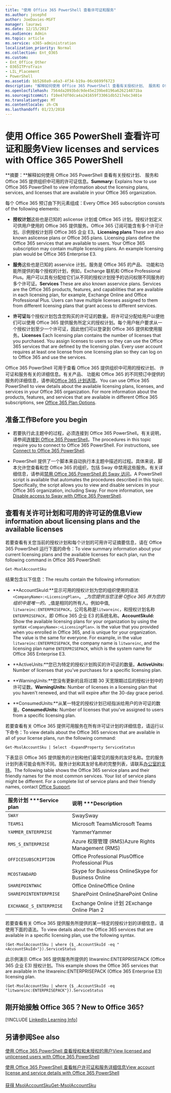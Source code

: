 ```yaml
---
title: "使用 Office 365 PowerShell 查看许可证和服务"
ms.author: josephd
author: JoeDavies-MSFT
manager: laurawi
ms.date: 12/15/2017
ms.audience: Admin
ms.topic: article
ms.service: o365-administration
localization_priority: Normal
ms.collection: Ent_O365
ms.custom:
- Ent_Office_Other
- O365ITProTrain
- LIL_Placement
- PowerShell
ms.assetid: bb5260a9-a6a3-4f34-b19a-06c6699f6723
description: "解释如何使用 Office 365 PowerShell 查看有关授权计划、 服务和 Office 365 提供组织中可用的许可证信息。"
ms.openlocfilehash: 7564da2093bdc9de45e239be8196a626214871ba
ms.sourcegitcommit: f10e47df0dca4a241659f33061db5217ebc3401e
ms.translationtype: MT
ms.contentlocale: zh-CN
ms.lasthandoff: 01/23/2018
---
```

# <a name="view-licenses-and-services-with-office-365-powershell"></a><span data-ttu-id="fe30e-103">使用 Office 365 PowerShell 查看许可证和服务</span><span class="sxs-lookup"><span data-stu-id="fe30e-103">View licenses and services with Office 365 PowerShell</span></span>

<span data-ttu-id="fe30e-104">**摘要：**解释如何使用 Office 365 PowerShell 查看有关授权计划、 服务和 Office 365 提供组织中可用的许可证信息。</span><span class="sxs-lookup"><span data-stu-id="fe30e-104">**Summary:** Explains how to use Office 365 PowerShell to view information about the licensing plans, services, and licenses that are available in your Office 365 organization.</span></span>
  
<span data-ttu-id="fe30e-105">每个 Office 365 预订由下列元素组成：</span><span class="sxs-lookup"><span data-stu-id="fe30e-105">Every Office 365 subscription consists of the following elements:</span></span>
- <span data-ttu-id="fe30e-p101">**授权计划**这些也是已知的 aslicense 计划或 Office 365 计划。授权计划定义可供用户使用的 Office 365 提供服务。Office 365 订阅可能含有多个许可计划。示例授权计划将 Office 365 企业 E3。</span><span class="sxs-lookup"><span data-stu-id="fe30e-p101">**Licensing plans** These are also known aslicense plans or Office 365 plans. Licensing plans define the Office 365 services that are available to users. Your Office 365 subscription may contain multiple licensing plans. An example licensing plan would be Office 365 Enterprise E3.</span></span>
    
- <span data-ttu-id="fe30e-p102">**服务**这些也是已知的 asservice 计划。服务是 Office 365 的产品、 功能和功能所提供的每个授权的计划，例如，Exchange 联机和 Office Professional Plus。用户可以具有分配给它们从不同的授权计划授予的访问权限不同服务的多个许可证。</span><span class="sxs-lookup"><span data-stu-id="fe30e-p102">**Services** These are also known asservice plans. Services are the Office 365 products, features, and capabilities that are available in each licensing plan, for example, Exchange Online and Office Professional Plus. Users can have multiple licenses assigned to them from different licensing plans that grant access to different services.</span></span>
    
- <span data-ttu-id="fe30e-p103">**许可证**每个授权计划包含您购买的许可证的数量。将许可证分配给用户以便他们可以使用 Office 365 提供服务所定义的授权计划。每个用户帐户要求从一个授权计划至少一个许可证，因此他们可以登录到 Office 365 提供和使用服务。</span><span class="sxs-lookup"><span data-stu-id="fe30e-p103">**Licenses** Each licensing plan contains the number of licenses that you purchased. You assign licenses to users so they can use the Office 365 services that are defined by the licensing plan. Every user account requires at least one license from one licensing plan so they can log on to Office 365 and use the services.</span></span>
    
<span data-ttu-id="fe30e-p104">Office 365 PowerShell 可用于查看 Office 365 提供组织中可用的授权计划、 许可证和服务有关的详细信息。有关产品、 功能和 Office 365 的不同预订中提供的服务的详细信息，请参阅[Office 365 计划选项](https://go.microsoft.com/fwlink/p/?LinkId=691147)。</span><span class="sxs-lookup"><span data-stu-id="fe30e-p104">You can use Office 365 PowerShell to view details about the available licensing plans, licenses, and services in your Office 365 organization. For more information about the products, features, and services that are available in different Office 365 subscriptions, see [Office 365 Plan Options](https://go.microsoft.com/fwlink/p/?LinkId=691147).</span></span>
## <a name="before-you-begin"></a><span data-ttu-id="fe30e-118">准备工作</span><span class="sxs-lookup"><span data-stu-id="fe30e-118">Before you begin</span></span>
<span data-ttu-id="fe30e-119"><a name="RTT"> </a></span><span class="sxs-lookup"><span data-stu-id="fe30e-119"></span></span>

- <span data-ttu-id="fe30e-p105">若要执行此主题中的过程，必须连接到 Office 365 PowerShell。有关说明，请参阅[连接到 Office 365 PowerShell](connect-to-office-365-powershell.md)。</span><span class="sxs-lookup"><span data-stu-id="fe30e-p105">The procedures in this topic require you to connect to Office 365 PowerShell. For instructions, see [Connect to Office 365 PowerShell](connect-to-office-365-powershell.md).</span></span>
    
- <span data-ttu-id="fe30e-p106">PowerShell 提供了一个脚本来自动执行本主题中描述的过程。具体来说，脚本允许您查看和您 Office 365 的组织，包括 Sway 中禁用这些服务。有关详细信息，请参阅[禁用 Office 365 PowerShell 的 Sway 访问](disable-access-to-sway-with-office-365-powershell.md)。</span><span class="sxs-lookup"><span data-stu-id="fe30e-p106">A PowerShell script is available that automates the procedures described in this topic. Specifically, the script allows you to view and disable services in your Office 365 organization, including Sway. For more information, see [Disable access to Sway with Office 365 PowerShell](disable-access-to-sway-with-office-365-powershell.md).</span></span>
    
## <a name="view-information-about-licensing-plans-and-the-available-licenses"></a><span data-ttu-id="fe30e-125">查看有关许可计划和可用的许可证的信息</span><span class="sxs-lookup"><span data-stu-id="fe30e-125">View information about licensing plans and the available licenses</span></span>
<span data-ttu-id="fe30e-126"><a name="ShortVersion"> </a></span><span class="sxs-lookup"><span data-stu-id="fe30e-126"></span></span>

<span data-ttu-id="fe30e-127">若要查看有关您当前的授权计划和每个计划的可用许可证摘要信息，请在 Office 365 PowerShell 运行下面的命令：</span><span class="sxs-lookup"><span data-stu-id="fe30e-127">To view summary information about your current licensing plans and the available licenses for each plan, run the following command in Office 365 PowerShell:</span></span>
  
```
Get-MsolAccountSku
```

<span data-ttu-id="fe30e-128">结果包含以下信息：</span><span class="sxs-lookup"><span data-stu-id="fe30e-128">The results contain the following information:</span></span>
  
- <span data-ttu-id="fe30e-p107">**AccountSkuId:**显示可用的授权计划为您的组织使用的语法`<CompanyName>:<LicensingPlan>`。 _<CompanyName>_为您提供当您注册 Office 365 并为您的组织中是唯一的。_<LicensingPlan>_值是相同的所有人。例如中值, `litwareinc:ENTERPRISEPACK`，公司名称是`litwareinc`，和授权计划名称`ENTERPRISEPACK`，即 Office 365 企业 E3 的系统名称。</span><span class="sxs-lookup"><span data-stu-id="fe30e-p107">**AccountSkuId:** Show the available licensing plans for your organization by using the syntax `<CompanyName>:<LicensingPlan>`.  _<CompanyName>_ is the value that you provided when you enrolled in Office 365, and is unique for your organization. The _<LicensingPlan>_ value is the same for everyone. For example, in the value `litwareinc:ENTERPRISEPACK`, the company name is  `litwareinc`, and the licensing plan name  `ENTERPRISEPACK`, which is the system name for Office 365 Enterprise E3.</span></span>
    
- <span data-ttu-id="fe30e-133">**ActiveUnits:**您已为特定的授权计划购买的许可证的数量。</span><span class="sxs-lookup"><span data-stu-id="fe30e-133">**ActiveUnits:** Number of licenses that you've purchases for a specific licensing plan.</span></span>
    
- <span data-ttu-id="fe30e-134">**WarningUnits:**您没有更新的且将过期 30 天宽限期过后的授权计划中的许可证数。</span><span class="sxs-lookup"><span data-stu-id="fe30e-134">**WarningUnits:** Number of licenses in a licensing plan that you haven't renewed, and that will expire after the 30-day grace period.</span></span>
    
- <span data-ttu-id="fe30e-135">**ConsumedUnits:**从某一特定的授权计划已经指派给用户的许可证的数量。</span><span class="sxs-lookup"><span data-stu-id="fe30e-135">**ConsumedUnits:** Number of licenses that you've assigned to users from a specific licensing plan.</span></span>
    
<span data-ttu-id="fe30e-136">若要查看有关 Office 365 提供可用服务在所有许可证计划的详细信息，请运行以下命令：</span><span class="sxs-lookup"><span data-stu-id="fe30e-136">To view details about the Office 365 services that are available in all of your license plans, run the following command:</span></span>
  
```
Get-MsolAccountSku | Select -ExpandProperty ServiceStatus
```

<span data-ttu-id="fe30e-p108">下表显示 Office 365 提供服务的计划和他们最常见的服务的友好名称。您的服务计划列表可能会有所不同。服务计划和其友好名称的完整列表，请联系[办公室的支持](https://support.office.com/home/contact)。</span><span class="sxs-lookup"><span data-stu-id="fe30e-p108">The following table shows the Office 365 service plans and their friendly names for the most common services. Your list of service plans might be different. For a complete list of service plans and their friendly names, contact [Office Support](https://support.office.com/home/contact).</span></span>
  
|<span data-ttu-id="fe30e-140">服务计划 \*\*\*</span><span class="sxs-lookup"><span data-stu-id="fe30e-140">****Service plan****</span></span>|<span data-ttu-id="fe30e-141">说明 \*\*\*</span><span class="sxs-lookup"><span data-stu-id="fe30e-141">****Description****</span></span>|
|:-----|:-----|
| `SWAY` <br/> |<span data-ttu-id="fe30e-142">Sway</span><span class="sxs-lookup"><span data-stu-id="fe30e-142">Sway</span></span>  <br/> |
| `TEAMS1` <br/> |<span data-ttu-id="fe30e-143">Microsoft Teams</span><span class="sxs-lookup"><span data-stu-id="fe30e-143">Microsoft Teams</span></span>  <br/> |
| `YAMMER_ENTERPRISE` <br/> |<span data-ttu-id="fe30e-144">Yammer</span><span class="sxs-lookup"><span data-stu-id="fe30e-144">Yammer</span></span>  <br/> |
| `RMS_S_ENTERPRISE` <br/> |<span data-ttu-id="fe30e-145">Azure 权限管理 (RMS)</span><span class="sxs-lookup"><span data-stu-id="fe30e-145">Azure Rights Management (RMS)</span></span>  <br/> |
| `OFFICESUBSCRIPTION` <br/> |<span data-ttu-id="fe30e-146">Office Professional Plus</span><span class="sxs-lookup"><span data-stu-id="fe30e-146">Office Professional Plus</span></span>  <br/> |
| `MCOSTANDARD` <br/> |<span data-ttu-id="fe30e-147">Skype for Business Online</span><span class="sxs-lookup"><span data-stu-id="fe30e-147">Skype for Business Online</span></span>  <br/> |
| `SHAREPOINTWAC` <br/> |<span data-ttu-id="fe30e-148">Office Online</span><span class="sxs-lookup"><span data-stu-id="fe30e-148">Office Online</span></span>  <br/> |
| `SHAREPOINTENTERPRISE` <br/> |<span data-ttu-id="fe30e-149">SharePoint Online</span><span class="sxs-lookup"><span data-stu-id="fe30e-149">SharePoint Online</span></span>  <br/> |
| `EXCHANGE_S_ENTERPRISE` <br/> |<span data-ttu-id="fe30e-150">Exchange Online 计划 2</span><span class="sxs-lookup"><span data-stu-id="fe30e-150">Exchange Online Plan 2</span></span>  <br/> |
   
<span data-ttu-id="fe30e-151">若要查看有关 Office 365 提供服务所提供的某一特定的授权计划的详细信息，请使用下面的语法。</span><span class="sxs-lookup"><span data-stu-id="fe30e-151">To view details about the Office 365 services that are available in a specific licensing plan, use the following syntax.</span></span>
  
```
(Get-MsolAccountSku | where {$_.AccountSkuId -eq " <AccountSkuId>"}).ServiceStatus
```

<span data-ttu-id="fe30e-152">此示例演示 Office 365 提供服务所提供的 litwareinc:ENTERPRISEPACK (Office 365 企业 E3) 授权计划。</span><span class="sxs-lookup"><span data-stu-id="fe30e-152">This example shows the Office 365 services that are available in the  litwareinc:ENTERPRISEPACK (Office 365 Enterprise E3) licensing plan.</span></span>
  
```
(Get-MsolAccountSku | where {$_.AccountSkuId -eq "litwareinc:ENTERPRISEPACK"}).ServiceStatus
```

## <a name="new-to-office-365"></a><span data-ttu-id="fe30e-153">刚开始接触 Office 365？</span><span class="sxs-lookup"><span data-stu-id="fe30e-153">New to Office 365?</span></span>
<span data-ttu-id="fe30e-154"><a name="ShortVersion"> </a></span><span class="sxs-lookup"><span data-stu-id="fe30e-154"></span></span>

[!INCLUDE [LinkedIn Learning Info](../common/office/linkedin-learning-info.md)]
   
## <a name="see-also"></a><span data-ttu-id="fe30e-155">另请参阅</span><span class="sxs-lookup"><span data-stu-id="fe30e-155">See also</span></span>
<span data-ttu-id="fe30e-156"><a name="ShortVersion"> </a></span><span class="sxs-lookup"><span data-stu-id="fe30e-156"></span></span>

#### 

[<span data-ttu-id="fe30e-157">使用 Office 365 PowerShell 查看授权和未授权的用户</span><span class="sxs-lookup"><span data-stu-id="fe30e-157">View licensed and unlicensed users with Office 365 PowerShell</span></span>](view-licensed-and-unlicensed-users-with-office-365-powershell.md)
  
[<span data-ttu-id="fe30e-158">使用 Office 365 PowerShell 查看帐户许可证和服务详细信息</span><span class="sxs-lookup"><span data-stu-id="fe30e-158">View account license and service details with Office 365 PowerShell</span></span>](view-account-license-and-service-details-with-office-365-powershell.md)
#### 

[<span data-ttu-id="fe30e-159">获得 MsolAccountSku</span><span class="sxs-lookup"><span data-stu-id="fe30e-159">Get-MsolAccountSku</span></span>](https://go.microsoft.com/fwlink/p/?LinkId=691549)

